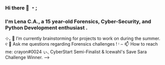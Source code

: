 ### Hi there 📩 ・;
### I'm Lena C.A., a 15 year-old Forensics, Cyber-Security, and Python Development enthusiast .

⊹₊  🔭 I’m currently brainstorming for projects to work on during the summer.
୧  💬 Ask me questions regarding Forensics challenges ! ᵎ
⌢ 📫 How to reach me: crayon#0024
ぃ◟ CyberStart Semi-Finalist & Icewahl's Save Sara Challenge Winner.
-->

